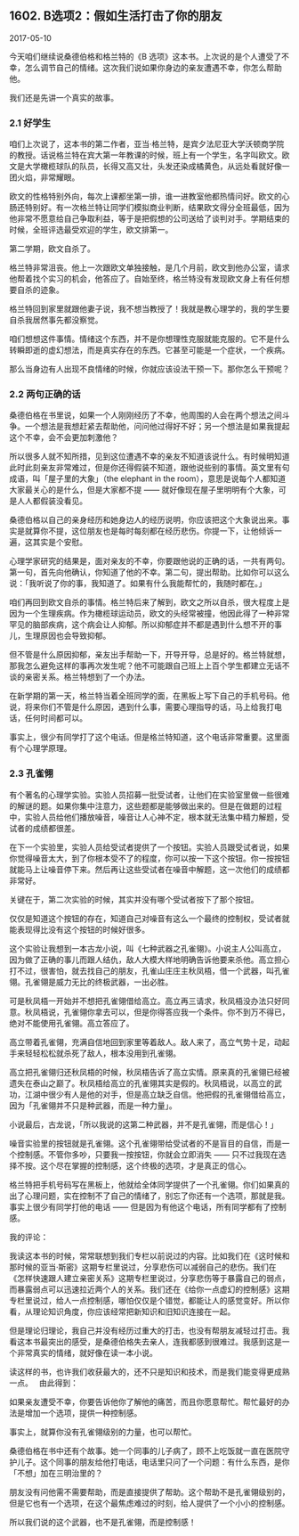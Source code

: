 ## 1602. B选项2：假如生活打击了你的朋友

2017-05-10

今天咱们继续说桑德伯格和格兰特的《B 选项》这本书。上次说的是个人遭受了不幸，怎么调节自己的情绪。这次我们说如果你身边的亲友遭遇不幸，你怎么帮助他。

我们还是先讲一个真实的故事。

### 2.1 好学生

咱们上次说了，这本书的第二作者，亚当·格兰特，是宾夕法尼亚大学沃顿商学院的教授。话说格兰特在宾大第一年教课的时候，班上有一个学生，名字叫欧文。欧文是大学橄榄球队的队员，长得又高又壮，头发还染成橘黄色，从远处看就好像一团火焰，非常耀眼。

欧文的性格特别外向，每次上课都坐第一排，谁一进教室他都热情问好。欧文的心肠还特别好。有一次格兰特让同学们模拟商业判断，结果欧文得分全班最低，因为他非常不愿意给自己争取利益，等于是把假想的公司送给了谈判对手。学期结束的时候，全班评选最受欢迎的学生，欧文排第一。

第二学期，欧文自杀了。

格兰特非常沮丧。他上一次跟欧文单独接触，是几个月前，欧文到他办公室，请求他帮着找个实习的机会，他答应了。自始至终，格兰特没有发现欧文身上有任何想要自杀的迹象。

格兰特回到家里就跟他妻子说，我不想当教授了！我就是教心理学的，我的学生要自杀我居然事先都没察觉。

咱们想想这件事情。情绪这个东西，并不是你想理性克服就能克服的。它不是什么转瞬即逝的虚幻想法，而是真实存在的东西。它甚至可能是一个症状，一个疾病。

那么当身边有人出现不良情绪的时候，你就应该设法干预一下。那你怎么干预呢？

### 2.2 两句正确的话

桑德伯格在书里说，如果一个人刚刚经历了不幸，他周围的人会在两个想法之间斗争。一个想法是我想赶紧去帮助他，问问他过得好不好；另一个想法是如果我提起这个不幸，会不会更加刺激他？

所以很多人就不知所措，见到这位遭遇不幸的亲友不知道该说什么。有时候明知道此时此刻亲友非常难过，但是你还得假装不知道，跟他说些别的事情。英文里有句成语，叫「屋子里的大象」（the elephant in the room），意思是说每个人都知道大家最关心的是什么，但是大家都不提 —— 就好像现在屋子里明明有个大象，可是人人都假装没看见。

桑德伯格以自己的亲身经历和她身边人的经历说明，你应该把这个大象说出来。事实是就算你不提，这位朋友也是每时每刻都在经历悲伤。你提一下，让他倾诉一遍，这其实是个安慰。

心理学家研究的结果是，面对亲友的不幸，你要跟他说的正确的话，一共有两句。第一句，首先向他确认，你知道了他的不幸。第二句，提出帮助。比如你可以这么说：「我听说了你的事，我知道了。如果有什么我能帮忙的，我随时都在。」

咱们再回到欧文自杀的事情。格兰特后来了解到，欧文之所以自杀，很大程度上是因为一个生理疾病。作为橄榄球运动员，欧文的头经常被撞，他因此得了一种非常罕见的脑部疾病，这个病会让人抑郁。所以抑郁症并不都是遇到什么想不开的事儿，生理原因也会导致抑郁。

但不管是什么原因抑郁，亲友出手帮助一下，开导开导，总是好的。格兰特就想，那我怎么避免这样的事再次发生呢？他不可能跟自己班上上百个学生都建立无话不谈的亲密关系。格兰特想到了一个办法。

在新学期的第一天，格兰特当着全班同学的面，在黑板上写下自己的手机号码。他说，将来你们不管是什么原因，遇到什么事，需要心理指导的话，马上给我打电话，任何时间都可以。

事实上，很少有同学打了这个电话。但是格兰特知道，这个电话非常重要。这里面有个心理学原理。

### 2.3 孔雀翎

有个著名的心理学实验。实验人员招募一批受试者，让他们在实验室里做一些很难的解谜的题。如果你集中注意力，这些题都是能够做出来的。但是在做题的过程中，实验人员给他们播放噪音，噪音让人心神不定，根本就无法集中精力解题，受试者的成绩都很差。

在下一个实验里，实验人员给受试者提供了一个按钮。实验人员跟受试者说，如果你觉得噪音太大，到了你根本受不了的程度，你可以按一下这个按钮。你一按按钮就能马上让噪音停下来。然后再让这些受试者在噪音中解题，这一次他们的成绩都非常好。

关键在于，第二次实验的时候，其实并没有哪个受试者按下了那个按钮。

仅仅是知道这个按钮的存在，知道自己对噪音有这么一个最终的控制权，受试者就能表现得比没有这个按钮的时候好很多。

这个实验让我想到一本古龙小说，叫《七种武器之孔雀翎》。小说主人公叫高立，因为做了正确的事儿而跟人结仇，敌人大模大样地明确告诉他要来杀他。高立担心打不过，很害怕，就去找自己的朋友，孔雀山庄庄主秋凤梧，借一个武器，叫孔雀翎。孔雀翎是威力无比的终极武器，一出必胜。

可是秋凤梧一开始并不想把孔雀翎借给高立。高立再三请求，秋凤梧没办法只好同意。秋凤梧说，孔雀翎你拿去可以，但是你得答应我一个条件。你不到万不得已，绝对不能使用孔雀翎。高立答应了。

高立带着孔雀翎，充满自信地回到家里等着敌人。敌人来了，高立气势十足，动起手来轻轻松松就杀死了敌人，根本没用到孔雀翎。

高立把孔雀翎归还秋凤梧的时候，秋凤梧告诉了高立实情。原来真的孔雀翎已经被遗失在泰山之巅了。秋凤梧给高立的孔雀翎其实是假的。秋凤梧说，以高立的武功，江湖中很少有人是他的对手，但是高立缺乏自信。他把假的孔雀翎借给高立，因为「孔雀翎并不只是种武器，而是一种力量」。

小说最后，古龙说，「所以我说的这第二种武器，并不是孔雀翎，而是信心！」

噪音实验里的按钮就是孔雀翎。这个孔雀翎带给受试者的不是盲目的自信，而是一个控制感。不管你多吵，只要我一按按钮，你就会立即消失 —— 只不过我现在选择不按。这个尽在掌握的控制感，这个终极的选项，才是真正的信心。

格兰特把手机号码写在黑板上，他就给全体同学提供了一个孔雀翎。你们如果真的出了心理问题，实在控制不了自己的情绪了，别忘了你还有一个选项，那就是我。事实上很少有同学打他的电话 —— 但是因为有他这个电话，所有同学都有了控制感。

我的评论：

我读这本书的时候，常常联想到我们专栏以前说过的内容。比如我们在《这时候和那时候的亚当·斯密》这期专栏里说过，分享悲伤可以减弱自己的悲伤。我们在《怎样快速跟人建立亲密关系》这期专栏里说过，分享悲伤等于暴露自己的弱点，而暴露弱点可以迅速拉近两个人的关系。我们还在《给你一点虚幻的控制感》这期专栏里说过，给人一点控制感，哪怕仅仅是个错觉，都能让人的感觉变好。所以你看，从理论知识角度，你应该经常把新知识和旧知识连接在一起。

但是理论归理论，我自己并没有经历过重大的打击，也没有帮朋友减轻过打击。我看这本书最突出的感受，是桑德伯格失去亲人，连我都感到很难过。我感到这是一个非常真实的情绪，就好像在读一本小说。

读这样的书，也许我们收获最大的，还不只是知识和技术，而是我们能变得更成熟一点。  
由此得到：

如果亲友遭受不幸，你要告诉他你了解他的痛苦，而且你愿意帮忙。帮忙最好的办法是增加一个选项，提供一种控制感。

事实上，就算你没有孔雀翎级别的力量，也可以帮忙。

桑德伯格在书中还有个故事。她一个同事的儿子病了，顾不上吃饭就一直在医院守护儿子。这个同事的朋友给他打电话，电话里只问了一个问题：有什么东西，是你「不想」加在三明治里的？

朋友没有问他需不需要帮助，而是直接提供了帮助。这个帮助不是孔雀翎级别的，但是它也有一个选项，在这个最焦虑难过的时刻，给人提供了一个小小的控制感。

所以我们说的这个武器，也不是孔雀翎，而是控制感！